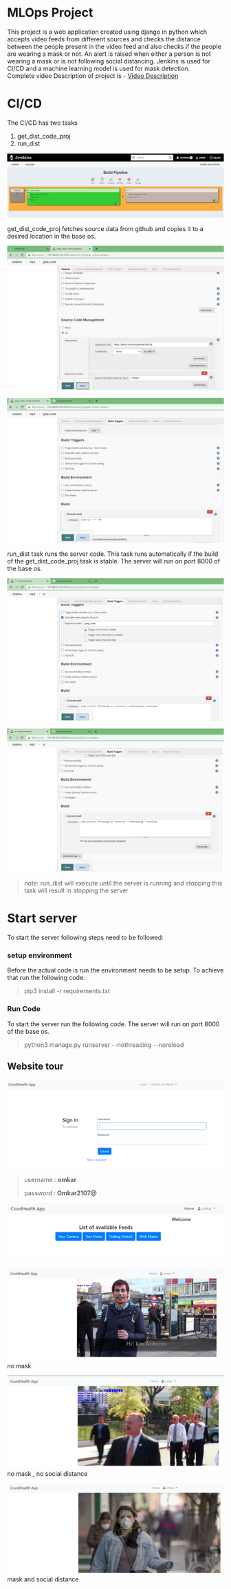 ﻿# MLOps Project

This project is a web application created using django in python which accepts video feeds from different sources and checks the distance between the people present in the video feed and also checks if the people are wearing a mask or not. An alert is raised when either a person is not wearing a mask or is not following social distancing.
Jenkins is used for CI/CD and a machine learning model is used for mask detection.  <br/>Complete video Description of project is - [Video Description](https://drive.google.com/file/d/1kCUVkRA0dc2doaRP8X_56rg1ZLFcVg18/view?usp=sharing)

# CI/CD

The CI/CD has two tasks 

 1. get_dist_code_proj
 2. run_dist
 
![Job Pipeline](https://github.com/narayanhari/dist/blob/master/114.jpeg)
 
 get_dist_code_proj fetches source data from github and copies it to a desired location in the base os.
 
![get_dist_code_proj (1)](https://github.com/narayanhari/dist/blob/master/121.jpeg)

![get_dist_code_proj (2)](https://github.com/narayanhari/dist/blob/master/122.jpeg)

run_dist task runs the server code. This task runs automatically if the build of the get_dist_code_proj task is stable. The server will run on port 8000 of the base os.

![run_dist (1)](https://github.com/narayanhari/dist/blob/master/118.jpeg)

![run_dist (2)](https://github.com/narayanhari/dist/blob/master/119.jpeg)
> note: run_dist will execute until the server is running and stopping this task will result in stopping the server

# Start server

To start the server following steps need to be followed:

### setup environment
Before the actual code is run the environment needs to be setup.
To achieve that run the following code.

> pip3 install -r requirements.txt

 ### Run Code
 To start the server run the following code.
 The server will run on port 8000 of the base os.

> python3 manage.py runserver --nothreading --noreload

 

## Website tour

![LoginPage](https://github.com/narayanhari/dist/blob/master/Screenshot%20%28123%29.png)

> username : **omkar**
>
> password : **Omkar2107@**

![FeedPage](https://github.com/narayanhari/dist/blob/master/Screenshot%20%28124%29.png)

![Video1](https://github.com/narayanhari/dist/blob/master/Screenshot%20%28125%29.png)
no mask

![Video2](https://github.com/narayanhari/dist/blob/master/Screenshot%20%28127%29.png)
no mask , no social distance

![Video3](https://github.com/narayanhari/dist/blob/master/Screenshot%20%28129%29.png)
mask and social distance
